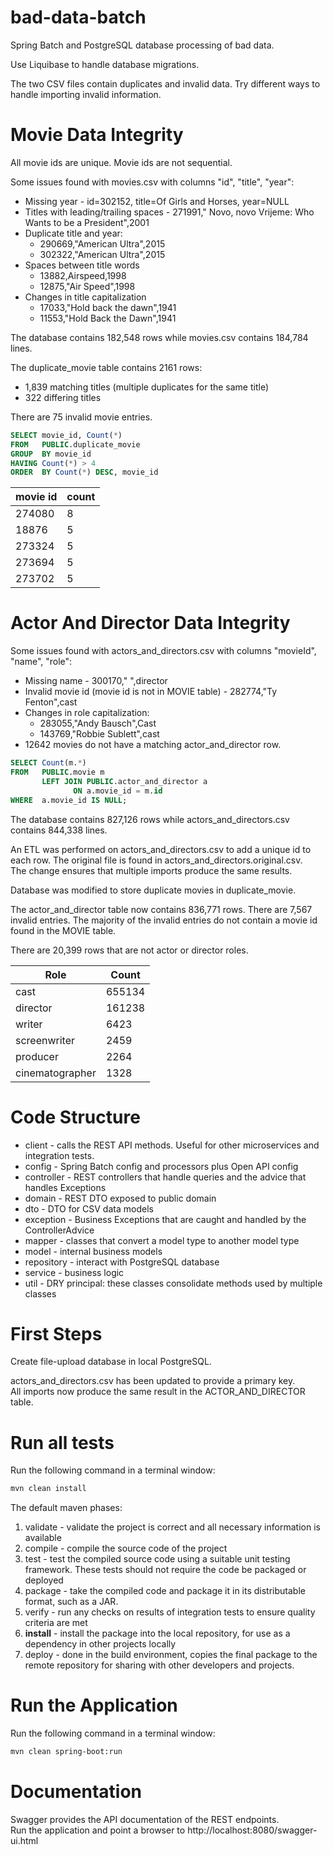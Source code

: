 # bad-data-batch
Spring Batch and PostgreSQL database processing of bad data.

Use Liquibase to handle database migrations.

The two CSV files contain duplicates and invalid data.
Try different ways to handle importing invalid information.

# Movie Data Integrity
All movie ids are unique.  Movie ids are not sequential.

Some issues found with movies.csv with columns "id", "title", "year":
* Missing year - id=302152, title=Of Girls and Horses, year=NULL
* Titles with leading/trailing spaces - 271991," Novo, novo Vrijeme: Who Wants to be a President",2001
* Duplicate title and year:
  * 290669,"American Ultra",2015
  * 302322,"American Ultra",2015
* Spaces between title words
  * 13882,Airspeed,1998
  * 12875,"Air Speed",1998
* Changes in title capitalization 
  * 17033,"Hold back the dawn",1941
  * 11553,"Hold Back the Dawn",1941

The database contains 182,548 rows while movies.csv contains 184,784 lines.

The duplicate_movie table contains 2161 rows:

* 1,839 matching titles (multiple duplicates for the same title)
* 322 differing titles

There are 75 invalid movie entries.


```sql
SELECT movie_id, Count(*)
FROM   PUBLIC.duplicate_movie
GROUP  BY movie_id
HAVING Count(*) > 4
ORDER  BY Count(*) DESC, movie_id 
```

| movie id | count |
|----------|-------|
| 274080   | 8     |
| 18876    | 5     |
| 273324   | 5     |
| 273694   | 5     |
| 273702   | 5     |


# Actor And Director Data Integrity
Some issues found with actors_and_directors.csv with columns "movieId", "name", "role":
* Missing name - 300170," ",director
* Invalid movie id (movie id is not in MOVIE table) - 282774,"Ty Fenton",cast
* Changes in role capitalization:
  * 283055,"Andy Bausch",Cast
  * 143769,"Robbie Sublett",cast
* 12642 movies do not have a matching actor_and_director row.
```sql
SELECT Count(m.*)
FROM   PUBLIC.movie m
       LEFT JOIN PUBLIC.actor_and_director a
              ON a.movie_id = m.id
WHERE  a.movie_id IS NULL; 
```

The database contains 827,126 rows while actors_and_directors.csv contains 844,338 lines.

An ETL was performed on actors_and_directors.csv to add a unique id to each row.
The original file is found in actors_and_directors.original.csv.  
The change ensures that multiple imports produce the same results.

Database was modified to store duplicate movies in duplicate_movie.

The actor_and_director table now contains 836,771 rows.  There are 7,567 invalid entries.
The majority of the invalid entries do not contain a movie id found in the MOVIE table.

There are 20,399 rows that are not actor or director roles.

| Role  | Count  |
|---|---|
| cast  | 655134  |
| director  |  161238 |
| writer  |  6423 |
| screenwriter  |  2459 |
| producer  |  2264 |
| cinematographer  |  1328 |

# Code Structure
* client - calls the REST API methods.  Useful for other microservices and integration tests.
* config - Spring Batch config and processors plus Open API config
* controller - REST controllers that handle queries and the advice that handles Exceptions
* domain - REST DTO exposed to public domain
* dto - DTO for CSV data models
* exception - Business Exceptions that are caught and handled by the ControllerAdvice
* mapper - classes that convert a model type to another model type
* model - internal business models
* repository - interact with PostgreSQL database
* service - business logic 
* util - DRY principal: these classes consolidate methods used by multiple classes

# First Steps
Create file-upload database in local PostgreSQL.

actors_and_directors.csv has been updated to provide a primary key.  
All imports now produce the same result in the ACTOR_AND_DIRECTOR table.

# Run all tests
Run the following command in a terminal window:

```bash
mvn clean install
```

The default maven phases:
1. validate - validate the project is correct and all necessary information is available
2. compile - compile the source code of the project
3. test - test the compiled source code using a suitable unit testing framework. These tests should not require the code
   be packaged or deployed
4. package - take the compiled code and package it in its distributable format, such as a JAR.
5. verify - run any checks on results of integration tests to ensure quality criteria are met
6. **install** - install the package into the local repository, for use as a dependency in other projects locally
7. deploy - done in the build environment, copies the final package to the remote repository for sharing with other
   developers and projects.

# Run the Application
Run the following command in a terminal window:

```bash
mvn clean spring-boot:run
```

# Documentation
Swagger provides the API documentation of the REST endpoints.  
Run the application and point a browser to http://localhost:8080/swagger-ui.html
